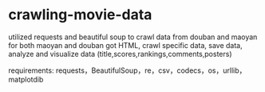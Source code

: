 # crawling-movie-data
utilized requests and beautiful soup to crawl data from douban and maoyan
for both maoyan and douban
got HTML, crawl specific data, save data, analyze and visualize data (title,scores,rankings,comments,posters)

requirements:
requests，BeautifulSoup，re，csv，codecs，os，urllib，matplotdib